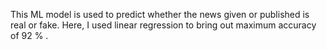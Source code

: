 
 This ML model is used to predict whether the news given or published is real or fake. Here, I used linear regression to bring out maximum accuracy of 92 % . 
